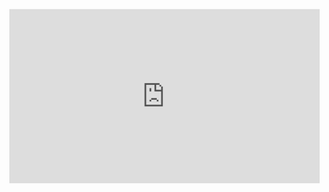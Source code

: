 


<iframe width="560" height="315" src="https://www.youtube.com/embed/Sb8XVheowVQ" title="YouTube video player" frameborder="0" allow="accelerometer; autoplay; clipboard-write; encrypted-media; gyroscope; picture-in-picture; web-share" allowfullscreen></iframe>
